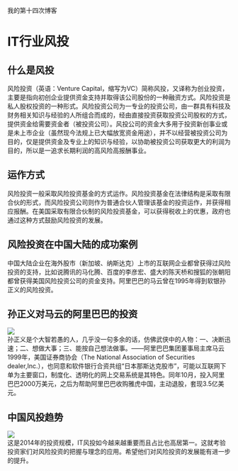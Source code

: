 我的第十四次博客       
# IT行业风投  
## 什么是风投
风险投资（英语：Venture Capital，缩写为VC）简称风投，又译称为创业投资，主要是指向初创企业提供资金支持并取得该公司股份的一种融资方式。风险投资是私人股权投资的一种形式。风险投资公司为一专业的投资公司，由一群具有科技及财务相关知识与经验的人所组合而成的，经由直接投资获取投资公司股权的方式，提供资金给需要资金者（被投资公司）。风投公司的资金大多用于投资新创事业或是未上市企业（虽然现今法规上已大幅放宽资金用途），并不以经营被投资公司为目的，仅是提供资金及专业上的知识与经验，以协助被投资公司获取更大的利润为目的，所以是一追求长期利润的高风险高报酬事业。
## 运作方式
风险投资一般采取风险投资基金的方式运作。风险投资基金在法律结构是采取有限合伙的形式，而风险投资公司则作为普通合伙人管理该基金的投资运作，并获得相应报酬。在美国采取有限合伙制的风险投资基金，可以获得税收上的优惠，政府也通过这种方式鼓励风险投资的发展。
## 风险投资在中国大陆的成功案例
中国大陆企业在海外股市（新加坡、纳斯达克）上市的互联网企业都曾获得过风险投资的支持，比如说腾讯的马化腾、百度的李彦宏、盛大的陈天桥和搜狐的张朝阳都曾获得美国风险投资公司的资金支持。阿里巴巴的马云曾在1995年得到软银孙正义的风险投资。
## 孙正义对马云的阿里巴巴的投资
![](https://gss3.bdstatic.com/7Po3dSag_xI4khGkpoWK1HF6hhy/baike/w%3D268%3Bg%3D0/sign=f537e1f49b8fa0ec7fc7630b1eac3ed3/4034970a304e251f022dc73fad86c9177e3e531a.jpg)  
孙正义是个大智若愚的人，几乎没一句多余的话，仿佛武侠中的人物：一、决断迅速；二、想做大事；三、能按自己想法做事。——阿里巴巴集团董事局主席马云   
1999年，美国证券商协会（The National Association of Securities dealer,Inc.），也同意和软件银行合资共组“日本那斯达克股市”，可能以互联网下单为主要窗口，制度化、透明化的网上交易系统是其特色。同年10月，投入阿里巴巴2000万美元，之后为帮助阿里巴巴收购雅虎中国，主动退股，套现3.5亿美元。
## 中国风投趋势
![](https://raw.githubusercontent.com/zlsteven/homework-source/gh-pages/images/20171218192830201.jpg)      
这是2014年的投资规模，IT风投如今越来越重要而且占比也高居第一。这就考验投资家们对风险投资的把握与理念的应用。希望他们对风险投资的发展能有进一步的提升。





